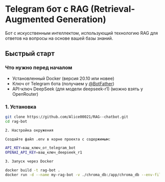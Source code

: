 # Telegram бот с RAG (Retrieval-Augmented Generation)

Бот с искусственным интеллектом, использующий технологию RAG для ответов на вопросы на основе вашей базы знаний.

## Быстрый старт

### Что нужно перед началом

- Установленный Docker (версия 20.10 или новее)
- Ключ от Telegram бота (получаем у [@BotFather](https://t.me/BotFather))
- API-ключ DeepSeek (для модели deepseek-r1) (можно взять у OpenRouter)

### 1. Установка

```bash
git clone https://github.com/Alice00021/RAG--chatbot.git
cd rag-bot

2. Настройка окружения

Создайте файл .env в корне проекта с содержимым:

API_KEY=ваш_ключ_от_telegram_bot
OPENAI_API_KEY=ваш_ключ_deepseek_r1

3. Запуск через Docker

docker build -t rag-bot .
docker run -d --name my-rag-bot -v ./chroma_db:/app/chroma_db --env-file .env rag-bot


